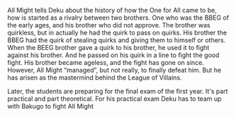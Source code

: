 All Might tells Deku about the history of how the One for All came to be, how is started as a rivalry between two brothers. One who was the BBEG of the early ages, and his brother who did not approve. The brother was quirkless, but in actually he had the quirk to pass on quirks. His brother the BBEG had the quirk of stealing quirks and giving them to himself or others. When the BEEG brother gave a quirk to his brother, he used it to fight against his brother. And he passed on his quirk in a line to fight the good fight. His brother became ageless, and the fight has gone on since. However, All Might “managed”, but not really, to finally defeat him. But he has arisen as the mastermind behind the League of Villains.

Later, the students are preparing for the final exam of the first year. It's part practical and part theoretical. For his practical exam Deku has to team up with Bakugo to fight All Might